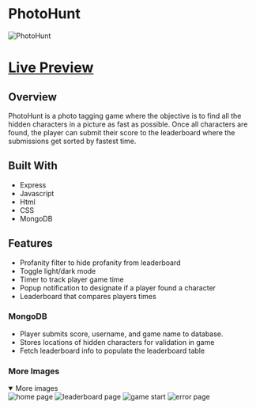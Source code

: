 # PhotoHunt
![PhotoHunt](https://photohunt.s3.us-east-2.amazonaws.com/photohunt+4.png)

# [Live Preview](https://photohunt.adaptable.app/)

## Overview

PhotoHunt is a photo tagging game where the objective is to find all the hidden characters in a picture as fast as possible. Once all characters are found, the player can submit their score to the leaderboard where the submissions get sorted by fastest time. 

## Built With
- Express
- Javascript
- Html
- CSS
- MongoDB

## Features
- Profanity filter to hide profanity from leaderboard
- Toggle light/dark mode
- Timer to track player game time
- Popup notification to designate if a player found a character
- Leaderboard that compares players times

### MongoDB
- Player submits score, username, and game name to database.
- Stores locations of hidden characters for validation in game
- Fetch leaderboard info to populate the leaderboard table

### More Images
<details open>
<summary>More images</summary>
<img src="https://photohunt.s3.us-east-2.amazonaws.com/photohunt+1.png" alt="home page">
<img src="https://photohunt.s3.us-east-2.amazonaws.com/photohunt+2.png" alt="leaderboard page">
<img src="https://photohunt.s3.us-east-2.amazonaws.com/photohunt+3.png" alt="game start">
<img src="https://photohunt.s3.us-east-2.amazonaws.com/photohunt5.png" alt="error page">
</details>